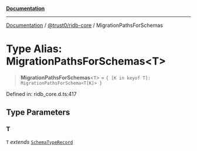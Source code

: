 [**Documentation**](../../../README.md)

***

[Documentation](../../../README.md) / [@trust0/ridb-core](../README.md) / MigrationPathsForSchemas

# Type Alias: MigrationPathsForSchemas\<T\>

> **MigrationPathsForSchemas**\<`T`\> = `{ [K in keyof T]: MigrationPathsForSchema<T[K]> }`

Defined in: ridb\_core.d.ts:417

## Type Parameters

### T

`T` *extends* [`SchemaTypeRecord`](SchemaTypeRecord.md)
